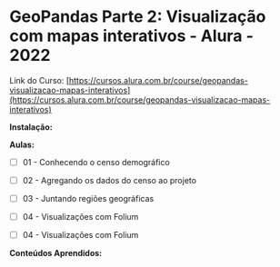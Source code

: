 # GeoPandas Parte 2: Visualização com mapas interativos - Alura - 2022

Link do Curso: [https://cursos.alura.com.br/course/geopandas-visualizacao-mapas-interativos](https://cursos.alura.com.br/course/geopandas-visualizacao-mapas-interativos)

**Instalação:**  
 
**Aulas:**  
  
- [ ] 01 - Conhecendo o censo demográfico
  
- [ ] 02 - Agregando os dados do censo ao projeto
  
- [ ] 03 - Juntando regiões geográficas 
  
- [ ] 04 - Visualizações com Folium
  
- [ ] 04 - Visualizações com Folium

**Conteúdos Aprendidos:**  
